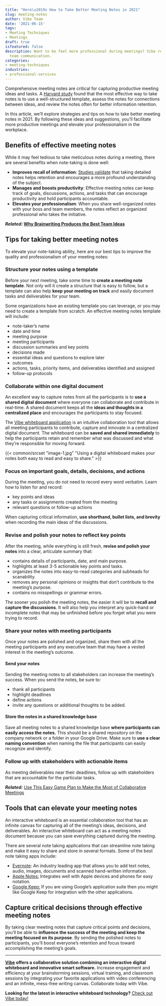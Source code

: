 ```yaml
---
title: "Here\u2019s How to Take Better Meeting Notes in 2021"
slug: meeting-notes
author: Vibe Team
date: '2021-06-15'
tags:
- Meeting Techniques
- Meetings
draft: true
isfeatured: false
description: Want to be feel more professional during meetings? Vibe recommends how to take better meeting notes and improve
  team communication.
categories:
- meeting-techniques
industries:
- professional-services
---
```


Comprehensive meeting notes are critical for capturing productive meeting ideas and tasks. A [Harvard study](https://hwpi.harvard.edu/files/hilt/files/notetaking_0.pdf) found that the most effective way to take notes is to use a well-structured template, assess the notes for connections between ideas, and review the notes often for better information retention.

In this article, we’ll explore strategies and tips on how to take better meeting notes in 2021. By following these ideas and suggestions, you’ll facilitate more productive meetings and elevate your professionalism in the workplace.

## Benefits of effective meeting notes

While it may feel tedious to take meticulous notes during a meeting, there are several benefits when note-taking is done well:

- **Improves recall of information**: [Studies validate](https://www.jstor.org/stable/10.5406/amerjpsyc.124.1.0063?seq=1) that taking detailed notes helps retention and encourages a more profound understanding of the subject.
- **Manages and boosts productivity**: Effective meeting notes can keep track of goals, discussions, actions, and tasks that can encourage productivity and hold participants accountable.
- **Elevates your professionalism**: When you share well-organized notes with your boss and team members, the notes reflect an organized professional who takes the initiative.

***Related:* [Why Brainwriting Produces the Best Team Ideas](https://vibe.us/blog/why-brainwriting-produces-the-best-team-ideas/)**

## Tips for taking better meeting notes

To elevate your note-taking ability, here are our best tips to improve the quality and professionalism of your meeting notes:

### Structure your notes using a template

Before your next meeting, take some time to **create a meeting note template**. Not only will it create a structure that is easy to follow, but a template can also help **keep your meeting on track** and easily document tasks and deliverables for your team.

Some organizations have an existing template you can leverage, or you may need to create a template from scratch. An effective meeting notes template will include:

- note-taker’s name
- date and time
- meeting purpose
- meeting participants
- discussion summaries and key points
- decisions made
- essential ideas and questions to explore later
- outcomes
- actions, tasks, priority items, and deliverables identified and assigned
- follow-up protocols

### Collaborate within one digital document

An excellent way to capture notes from all the participants is to **use a shared digital document** where everyone can collaborate and contribute in real-time. A shared document keeps all the **ideas and thoughts in a centralized place** and encourages the participants to stay focused.

The [Vibe whiteboard application](https://vibe.us/lp/scenario-meeting/) is an intuitive collaboration tool that allows all meeting participants to contribute, capture and innovate in a centralized digital document. The whiteboard can be **saved and shared immediately** to help the participants retain and remember what was discussed and what they’re responsible for moving forward.

{{< common/srcset "image-1.jpg" "Using a digital whiteboard makes your notes both easy to read and easy to share." >}}

### Focus on important goals, details, decisions, and actions

During the meeting, you do not need to record every word verbatim. Learn how to listen for and record:

- key points and ideas
- any tasks or assignments created from the meeting
- relevant questions or follow-up actions

When capturing critical information, **use shorthand, bullet lists, and brevity** when recording the main ideas of the discussions.

### Revise and polish your notes to reflect key points

After the meeting, while everything is still fresh, **revise and polish your notes** into a clear, articulate summary that:

- contains details of participants, date, and main purpose.
- highlights at least 3-5 actionable key points and tasks.
- organizes the notes into easy-to-read categories and subheads for scanability.
- removes any personal opinions or insights that don’t contribute to the meeting’s purpose.
- contains no misspellings or grammar errors.

The sooner you polish the meeting notes, the easier it will be to **recall and capture the discussions**. It will also help you interpret any quick-hand or incomplete notes that may be unfinished before you forget what you were trying to record.

### Share your notes with meeting participants

Once your notes are polished and organized, share them with all the meeting participants and any executive team that may have a vested interest in the meeting’s outcome.

#### **Send your notes**

Sending the meeting notes to all stakeholders can increase the meeting’s success. When you send the notes, be sure to:

- thank all participants
- highlight deadlines
- define actions
- invite any questions or additional thoughts to be added.

#### **Store the notes in a shared knowledge base**

Save all meeting notes to a shared knowledge base **where participants can easily access the notes.** This should be a shared repository on the company network or a folder in your Google Drive. Make sure to **use a clear naming convention** when naming the file that participants can easily recognize and identify.

### Follow up with stakeholders with actionable items

As meeting deliverables near their deadlines, follow up with stakeholders that are accountable for the particular tasks.

***Related:*** [Use This Easy Game Plan to Make the Most of Collaborative Meetings](https://vibe.us/blog/collaborative-meetings-plan/)

## Tools that can elevate your meeting notes

An interactive whiteboard is an essential collaboration tool that has an infinite canvas for capturing all of the meeting’s ideas, decisions, and deliverables. An interactive whiteboard can act as a meeting notes document because you can save everything captured during the meeting. 

There are several note taking applications that can streamline note taking and make it easy to share and store in several formats. Some of the best note taking apps include:

- [Evernote](https://evernote.com/?utm_source=zapier.com&utm_medium=referral&utm_campaign=zapier&utm_source=zapier.com&utm_medium=referral&utm_campaign=zapier&utm_source=zapier.com&utm_medium=referral&utm_campaign=zapier): An industry leading app that allows you to add text notes, audio, images, documents and scanned hand-written information.
- [Apple Notes:](https://www.icloud.com/notes?utm_source=zapier.com&utm_medium=referral&utm_campaign=zapier&utm_source=zapier.com&utm_medium=referral&utm_campaign=zapier&utm_source=zapier.com&utm_medium=referral&utm_campaign=zapier) Integrates well with Apple devices and phones for easy notation.
- [Google Keep:](https://keep.google.com/u/0/?utm_source=zapier.com&utm_medium=referral&utm_campaign=zapier&utm_source=zapier.com&utm_medium=referral&utm_campaign=zapier&utm_source=zapier.com&utm_medium=referral&utm_campaign=zapier) If you are using Google’s application suite then you might like Google Keep for integration with the other applications.

## Capture critical decisions through effective meeting notes

By taking clear meeting notes that capture critical points and decisions, you’ll be able to **influence the success of the meeting and keep the meeting focused on its purpose**. By sending the polished notes to participants, you’ll boost everyone’s retention and focus toward accomplishing the meeting’s goals.



---

**[Vibe](https://vibe.us/) offers a collaborative solution combining an interactive digital whiteboard and innovative smart software.** Increase engagement and efficiency at your brainstorming sessions, virtual training, and classroom sessions by integrating your favorite applications with video conferencing and an infinite, mess-free writing canvas. Collaborate today with Vibe.

**Looking for the latest in interactive whiteboard technology?** [Check out Vibe today!](https://vibe.us/order/)
